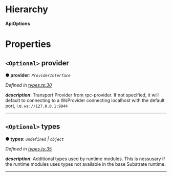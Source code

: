 

# Hierarchy

**ApiOptions**

# Properties

<a id="provider"></a>

## `<Optional>` provider

**● provider**: *`ProviderInterface`*

*Defined in [types.ts:30](https://github.com/polkadot-js/api/blob/13e2aa0/packages/api/src/types.ts#L30)*

*__description__*: Transport Provider from rpc-provider. If not specified, it will default to connecting to a WsProvider connecting localhost with the default port, i.e. `ws://127.0.0.1:9944`

___
<a id="types"></a>

## `<Optional>` types

**● types**: *`undefined` | `object`*

*Defined in [types.ts:35](https://github.com/polkadot-js/api/blob/13e2aa0/packages/api/src/types.ts#L35)*

*__description__*: Additional types used by runtime modules. This is nessusary if the runtime modules uses types not available in the base Substrate runtime.

___

